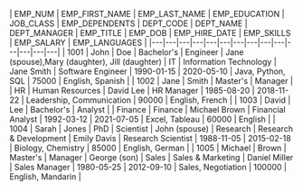 | EMP_NUM | EMP_FIRST_NAME | EMP_LAST_NAME | EMP_EDUCATION | JOB_CLASS | EMP_DEPENDENTS | DEPT_CODE | DEPT_NAME | DEPT_MANAGER | EMP_TITLE | EMP_DOB | EMP_HIRE_DATE | EMP_SKILLS | EMP_SALARY | EMP_LANGUAGES |
|---|---|---|---|---|---|---|---|---|---|---|---|---|---|
| 1001 | John | Doe | Bachelor's | Engineer | Jane (spouse),Mary (daughter), Jill (daughter) | IT | Information Technology | Jane Smith | Software Engineer | 1990-01-15 | 2020-05-10 | Java, Python, SQL | 75000 | English, Spanish |
| 1002 | Jane | Smith | Master's | Manager |  | HR | Human Resources | David Lee | HR Manager | 1985-08-20 | 2018-11-22 | Leadership, Communication | 90000 | English, French |
| 1003 | David | Lee | Bachelor's | Analyst |  | Finance | Finance | Michael Brown | Financial Analyst | 1992-03-12 | 2021-07-05 | Excel, Tableau | 60000 | English |
| 1004 | Sarah | Jones | PhD | Scientist | John (spouse) | Research | Research & Development | Emily Davis | Research Scientist | 1988-11-05 | 2015-02-18 | Biology, Chemistry | 85000 | English, German |
| 1005 | Michael | Brown | Master's | Manager | George (son) | Sales | Sales & Marketing | Daniel Miller | Sales Manager | 1980-05-25 | 2012-09-10 | Sales, Negotiation | 100000 | English, Mandarin |






 
